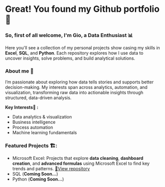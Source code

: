 # Great! You found my Github portfolio 🥳
### So, first of all welcome, I'm Gio, a **Data Enthusiast** 📊
Here you'll see a collection of my personal projects show casing my skills in **Excel**, **SQL**, and **Python**. Each repository explores how I use data to uncover insights, solve problems, and build analytical solutions.
### About me 🧠
I’m passionate about exploring how data tells stories and supports better decision-making. My interests span across analytics, automation, and visualization, transforming raw data into actionable insights through structured, data-driven analysis.

**Key Interests🤔 :**
- Data analytics & visualization  
- Business intelligence  
- Process automation  
- Machine learning fundamentals
  
### Featured Projects 🏗️:
 - Microsoft Excel:
 Projects that explore **data cleaning**, **dashboard creation**, and **advanced formulas** using Microsoft Excel to find key trends and patterns.
 [🔗View repository](https://github.com/giomusyaffa/Excel/blob/ae9b9d71b12ed0bf88e3c0514c45c1b536545794/READMEMain.md)
 - SQL (**Coming Soon...**)
 - Python (**Coming Soon...**)
